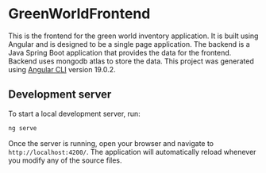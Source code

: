 # GreenWorldFrontend

This is the frontend for the green world inventory application. It is built using Angular and is designed to be a single page application. The backend is a Java Spring Boot application that provides the data for the frontend. Backend uses mongodb atlas to store the data.
This project was generated using [Angular CLI](https://github.com/angular/angular-cli) version 19.0.2.

## Development server

To start a local development server, run:

```bash
ng serve
```

Once the server is running, open your browser and navigate to `http://localhost:4200/`. The application will automatically reload whenever you modify any of the source files.

